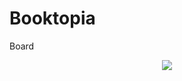 # Booktopia
Board

<p align="center">
  <img src="https://github.com/moonseongjin/Booktopia/assets/124224738/a7a0ab7e-6dc0-4669-b658-c6536e9cd29d">
</p>

